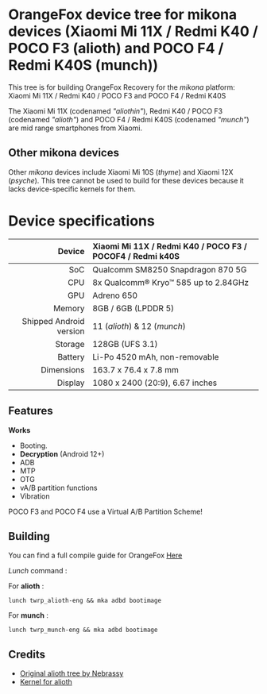 # OrangeFox device tree for mikona devices (Xiaomi Mi 11X / Redmi K40 / POCO F3 (alioth) and POCO F4 / Redmi K40S (munch))
This tree is for building OrangeFox Recovery for the _mikona_ platform: Xiaomi Mi 11X / Redmi K40 / POCO F3 and POCO F4 / Redmi K40S

The Xiaomi Mi 11X (codenamed _"aliothin"_), Redmi K40 / POCO F3 (codenamed _"alioth"_) and POCO F4 / Redmi K40S (codenamed _"munch"_) are mid range smartphones from Xiaomi.

## Other mikona devices
Other _mikona_ devices include Xiaomi Mi 10S (_thyme_) and Xiaomi 12X (_psyche_). This tree cannot be used to build for these devices because it lacks device-specific kernels for them.

# Device specifications

| Device       | Xiaomi Mi 11X / Redmi K40 / POCO F3 / POCOF4 / Redmi k40S  |
| -----------: | :----------------------------------------------------------|
| SoC          | Qualcomm SM8250 Snapdragon 870 5G                          |
| CPU          | 8x Qualcomm® Kryo™ 585 up to 2.84GHz                       |
| GPU          | Adreno 650                                                 |
| Memory       | 8GB / 6GB  (LPDDR 5)                                       |
| Shipped Android version | 11 (_alioth_) & 12 (_munch_)                    |
| Storage      | 128GB  (UFS 3.1)                                           |
| Battery      | Li-Po 4520 mAh, non-removable                              |
| Dimensions   | 163.7 x 76.4 x 7.8 mm                                      |
| Display      | 1080 x 2400 (20:9), 6.67 inches                            |

## Features

**Works**

- Booting.
- **Decryption** (Android 12+)
- ADB
- MTP
- OTG
- vA/B partition functions
- Vibration

POCO F3 and POCO F4 use a Virtual A/B Partition Scheme!

## Building

You can find a full compile guide for OrangeFox [Here](https://wiki.orangefox.tech/en/dev/building)

_Lunch_ command :

For **alioth** :
```
lunch twrp_alioth-eng && mka adbd bootimage
```
For **munch** :
```
lunch twrp_munch-eng && mka adbd bootimage
```


## Credits
- [Original alioth tree by Nebrassy](https://github.com/TeamWin/android_device_xiaomi_alioth)
- [Kernel for alioth](https://github.com/AOSPA/android_kernel_xiaomi_sm8250.git)
